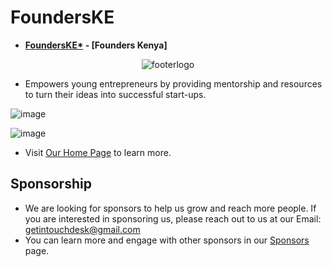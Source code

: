 # FoundersKE
- **[FoundersKE*](https://founderske.vercel.app) - [Founders Kenya]**
<div align="center"; >

![footerlogo](https://user-images.githubusercontent.com/77758884/218035615-d07c3384-1123-4eb3-bb68-1e2a81431c0f.png)

</div>

- Empowers young entrepreneurs by providing mentorship and resources to turn their ideas into successful start-ups.
  
![image](https://github.com/FoundersKE/.github/assets/77758884/2341aef0-b997-4c3d-ba59-fdd8b5322cc2)

![image](https://github.com/FoundersKE/.github/assets/77758884/82031a67-d3df-414b-98a6-7a1640655b38)



- Visit [Our Home Page](https://founderske.vercel.app/) to learn more.

## Sponsorship
- We are looking for sponsors to help us grow and reach more people.
 If you are interested in sponsoring us, please reach out to us at our Email: [getintouchdesk@gmail.com](mailto:getintouchdesk@gmail.com)
 - You can learn more and engage with other sponsors in our [Sponsors](https://founderske.vercel.app/sponsors) page.
